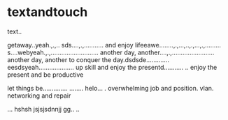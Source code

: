 # textandtouch
text..

getaway..yeah.,.,..
sds....,.,...........
and enjoy lifeeawe........,.,...,..,.,...,.,.........
s....webyeah.,.,...........................
another day, another....,.,........................
another day, another to conquer the day.dsdsde.............
eesdsyeah....................
up skill and enjoy the presentd...........
..
enjoy the present and be productive 

let things be..............
........
helo...
. overwhelming job and position. vlan. networking and repair

...
hshsh
jsjsjsdnnjj
gg..
..
